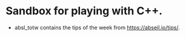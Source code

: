 # Sandbox for playing with C++.

* absl_totw contains the tips of the week from https://abseil.io/tips/.
